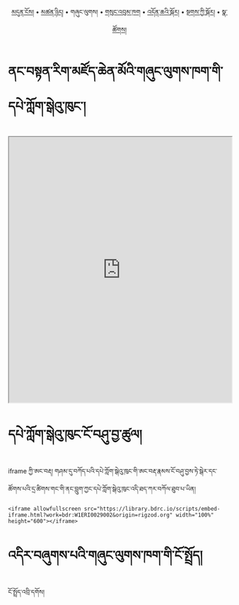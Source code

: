 <p align="center">
  <a href="https://bdrc-reader.github.io/rigzo/">མདུན་ངོས།</a> • <a href="https://bdrc-reader.github.io/rigzo/shadra">མཚན་ཉིད།</a> • <span>གཞུང་ལུགས།</span>  • <a href="https://bdrc-reader.github.io/rigzo/sungbum">གསུང་འབུམ་ཁག</a> • <a href="https://bdrc-reader.github.io/rigzo/doncha">འདོན་ཆའི་སྐོར།</a> • <a href="https://bdrc-reader.github.io/rigzo/tantra">སྔགས་ཀྱི་སྐོར།</a> •  <a href="https://bdrc-reader.github.io/rigzo/natsok">སྣ་ཚོགས།</a></p>


# ནང་བསྟན་རིག་མཛོད་ཆེན་མོའི་གཞུང་ལུགས་ཁག་གི་དཔེ་ཀློག་སྒེའུ་ཁུང་།

<iframe allowfullscreen src="https://library.bdrc.io/scripts/embed-iframe.html?work=bdr:W1ERI0029002&origin=rigzod.org" width="100%" height="600"></iframe>

<br>

# དཔེ་ཀློག་སྒེའུ་ཁུང་ངོ་བཤུ་བྱ་ཚུལ།

iframe ཀྱི་ཨང་བརྡ། གཤམ་དུ་བཀོད་པའི་དཔེ་ཀློག་སྒེའུ་ཁུང་གི་ཨང་བརྡ་རྣམས་ངོ་བཤུ་བྱས་ཏེ་སྒེར་དང་ཚོགས་པའི་དྲ་ཚིགས་གང་གི་ནང་བླུག་ཀྱང་དཔེ་ཀློག་སྒེའུ་ཁུང་འདི་ཐད་ཀར་བཀོལ་ཐུབ་པ་ཡིན།

```
<iframe allowfullscreen src="https://library.bdrc.io/scripts/embed-iframe.html?work=bdr:W1ERI0029002&origin=rigzod.org" width="100%" height="600"></iframe>
```

# འདིར་བཞུགས་པའི་གཞུང་ལུགས་ཁག་གི་ངོ་སྤྲོད།

ངོ་སྤྲོད་འབྲི་དགོས།









